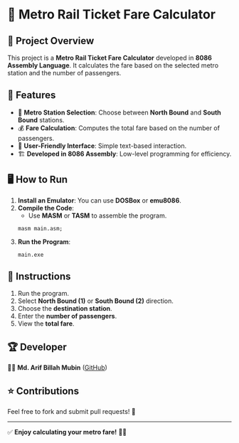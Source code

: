 # 🚆 Metro Rail Ticket Fare Calculator

## 📌 Project Overview

This project is a **Metro Rail Ticket Fare Calculator** developed in **8086 Assembly Language**. It calculates the fare based on the selected metro station and the number of passengers.

## 🔧 Features

- 🎫 **Metro Station Selection**: Choose between **North Bound** and **South Bound** stations.
- 💰 **Fare Calculation**: Computes the total fare based on the number of passengers.
- 🔄 **User-Friendly Interface**: Simple text-based interaction.
- 🏗 **Developed in 8086 Assembly**: Low-level programming for efficiency.


## 🖥️ How to Run

1. **Install an Emulator**: You can use **DOSBox** or **emu8086**.
2. **Compile the Code**:
   - Use **MASM** or **TASM** to assemble the program.
   ```assembly
   masm main.asm;
   ```
3. **Run the Program**:
   ```assembly
   main.exe
   ```

## 📜 Instructions

1. Run the program.
2. Select **North Bound (1)** or **South Bound (2)** direction.
3. Choose the **destination station**.
4. Enter the **number of passengers**.
5. View the **total fare**.

## 🏆 Developer

👨‍💻 **Md. Arif Billah Mubin** ([GitHub](https://github.com/ArifBillahMubin))

## ⭐ Contributions

Feel free to fork and submit pull requests! 🚀

---

✅ **Enjoy calculating your metro fare!** 🚄💨

